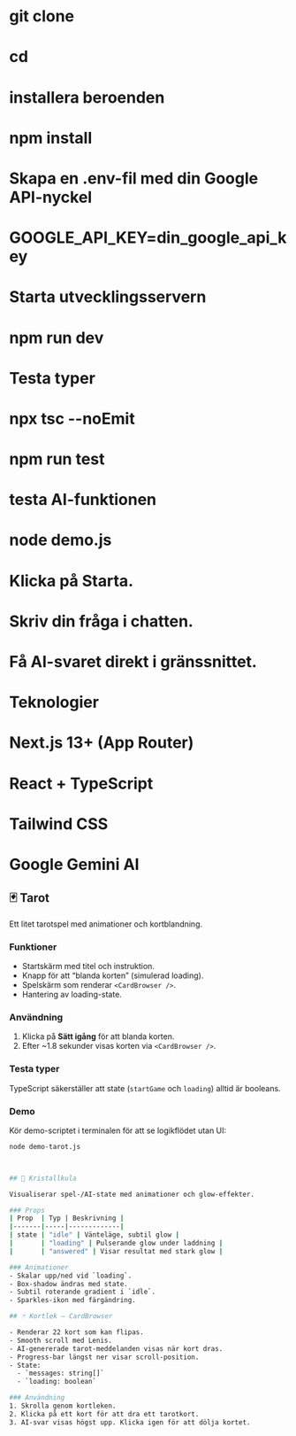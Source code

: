  <!-- README.md -->
<!-- 10:29
# :crystal_ball: Spådamen
Låt stjärnorna och kristallkulan guida dig! Ett interaktivt AI-chatprojekt där du kan ställa frågor och få svar från en AI “Spådamen” medan en stjärnhimmel animeras i bakgrunden.
## :rocket: Funktioner
- Vacker stjärnhimmel med blinkande stjärnor.
- AI-driven chatt med Google Gemini 2.5.
- Enkel startknapp för att öppna chatten.
- TypeScript-typer för säkerhet och robusthet.
## :computer: Installation
1. Klona projektet:
```bash -->

# git clone <repo-url>

# cd <repo>

# installera beroenden

# npm install

# Skapa en .env-fil med din Google API-nyckel

# GOOGLE_API_KEY=din_google_api_key

# Starta utvecklingsservern

# npm run dev

# Testa typer

# npx tsc --noEmit

# npm run test

# testa AI-funktionen

# node demo.js

# Klicka på Starta.

# Skriv din fråga i chatten.

# Få AI-svaret direkt i gränssnittet.

# Teknologier

# Next.js 13+ (App Router)

# React + TypeScript

# Tailwind CSS

# Google Gemini AI

## 🃏 Tarot

Ett litet tarotspel med animationer och kortblandning.

### Funktioner

- Startskärm med titel och instruktion.
- Knapp för att “blanda korten” (simulerad loading).
- Spelskärm som renderar `<CardBrowser />`.
- Hantering av loading-state.

### Användning

1. Klicka på **Sätt igång** för att blanda korten.
2. Efter ~1.8 sekunder visas korten via `<CardBrowser />`.

### Testa typer

TypeScript säkerställer att state (`startGame` och `loading`) alltid är booleans.

### Demo

Kör demo-scriptet i terminalen för att se logikflödet utan UI:

```bash
node demo-tarot.js



## 🔮 Kristallkula

Visualiserar spel-/AI-state med animationer och glow-effekter.

### Props
| Prop  | Typ | Beskrivning |
|-------|-----|-------------|
| state | "idle" | Vänteläge, subtil glow |
|       | "loading" | Pulserande glow under laddning |
|       | "answered" | Visar resultat med stark glow |

### Animationer
- Skalar upp/ned vid `loading`.
- Box-shadow ändras med state.
- Subtil roterande gradient i `idle`.
- Sparkles-ikon med färgändring.

## 🃏 Kortlek – CardBrowser

- Renderar 22 kort som kan flipas.
- Smooth scroll med Lenis.
- AI-genererade tarot-meddelanden visas när kort dras.
- Progress-bar längst ner visar scroll-position.
- State:
  - `messages: string[]`
  - `loading: boolean`

### Användning
1. Skrolla genom kortleken.
2. Klicka på ett kort för att dra ett tarotkort.
3. AI-svar visas högst upp. Klicka igen för att dölja kortet.
```
